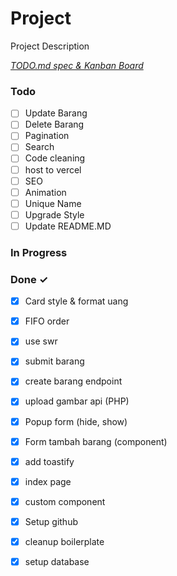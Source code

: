 # Project

Project Description

<em>[TODO.md spec & Kanban Board](https://bit.ly/3fCwKfM)</em>

### Todo

- [ ] Update Barang  
- [ ] Delete Barang  
- [ ] Pagination  
- [ ] Search  
- [ ] Code cleaning  
- [ ] host to vercel  
- [ ] SEO  
- [ ] Animation  
- [ ] Unique Name  
- [ ] Upgrade Style  
- [ ] Update README.MD  

### In Progress


### Done ✓

- [x] Card style & format uang  
- [x] FIFO order  
- [x] use swr  
- [x] submit barang  
- [x] create barang endpoint  
- [x] upload gambar api (PHP)  
- [x] Popup form (hide, show)  
- [x] Form tambah barang (component)  
- [x] add toastify  
- [x] index page  
- [x] custom component  
- [x] Setup github  
- [x] cleanup boilerplate  
- [x] setup database  

